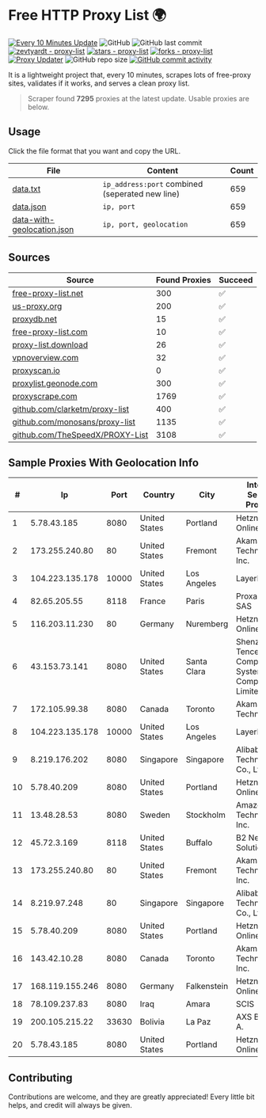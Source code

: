 
# Free HTTP Proxy List 🌍

[![Every 10 Minutes Update](https://github.com/mertguvencli/http-proxy-list/actions/workflows/main.yml/badge.svg?branch=main)](https://github.com/mertguvencli/http-proxy-list/actions/workflows/main.yml)
![GitHub](https://img.shields.io/github/license/mertguvencli/http-proxy-list)
![GitHub last commit](https://img.shields.io/github/last-commit/mertguvencli/http-proxy-list)
[![zevtyardt - proxy-list](https://img.shields.io/static/v1?label=zevtyardt&message=proxy-list&color=blue&logo=github)](https://github.com/zevtyardt/proxy-list "Go to GitHub repo")
[![stars - proxy-list](https://img.shields.io/github/stars/zevtyardt/proxy-list?style=social)](https://github.com/zevtyardt/proxy-list)
[![forks - proxy-list](https://img.shields.io/github/forks/zevtyardt/proxy-list?style=social)](https://github.com/zevtyardt/proxy-list)
[![Proxy Updater](https://github.com/zevtyardt/proxy-list/workflows/Proxy%20Updater/badge.svg)](https://github.com/zevtyardt/proxy-list/actions?query=workflow:"Proxy+Updater")
![GitHub repo size](https://img.shields.io/github/repo-size/zevtyardt/proxy-list)
[![GitHub commit activity](https://img.shields.io/github/commit-activity/m/zevtyardt/proxy-list?logo=commits)](https://github.com/zevtyardt/proxy-list/commits/main)

It is a lightweight project that, every 10 minutes, scrapes lots of free-proxy sites, validates if it works, and serves a clean proxy list.

> Scraper found **7295** proxies at the latest update. Usable proxies are below.

## Usage

Click the file format that you want and copy the URL.

|File|Content|Count|
|----|-------|-----|
|[data.txt](https://raw.githubusercontent.com/mertguvencli/http-proxy-list/main/proxy-list/data.txt)|`ip_address:port` combined (seperated new line)|659|
|[data.json](https://raw.githubusercontent.com/mertguvencli/http-proxy-list/main/proxy-list/data.json)|`ip, port`|659|
|[data-with-geolocation.json](https://raw.githubusercontent.com/mertguvencli/http-proxy-list/main/proxy-list/data-with-geolocation.json)|`ip, port, geolocation`|659|

## Sources

|Source|Found Proxies|Succeed|
|------|-------------|-------|
|[free-proxy-list.net](https://free-proxy-list.net)|300|✅|
|[us-proxy.org](https://www.us-proxy.org)|200|✅|
|[proxydb.net](http://proxydb.net)|15|✅|
|[free-proxy-list.com](https://free-proxy-list.com/?page=&port=&type%5B%5D=http&type%5B%5D=https&up_time=0&search=Search)|10|✅|
|[proxy-list.download](https://www.proxy-list.download/HTTP)|26|✅|
|[vpnoverview.com](https://vpnoverview.com/privacy/anonymous-browsing/free-proxy-servers)|32|✅|
|[proxyscan.io](https://www.proxyscan.io)|0|✅|
|[proxylist.geonode.com](https://proxylist.geonode.com/api/proxy-list?limit=300&page=1&sort_by=lastChecked&sort_type=desc&protocols=http,https)|300|✅|
|[proxyscrape.com](https://api.proxyscrape.com/v2/?request=displayproxies&protocol=http&timeout=10000&country=all&ssl=all&anonymity=all)|1769|✅|
|[github.com/clarketm/proxy-list](https://raw.githubusercontent.com/clarketm/proxy-list/master/proxy-list-raw.txt)|400|✅|
|[github.com/monosans/proxy-list](https://raw.githubusercontent.com/monosans/proxy-list/main/proxies/http.txt)|1135|✅|
|[github.com/TheSpeedX/PROXY-List](https://raw.githubusercontent.com/TheSpeedX/PROXY-List/master/http.txt)|3108|✅|


## Sample Proxies With Geolocation Info

|#|Ip|Port|Country|City|Internet Service Provider|
|-|--|----|-------|----|-------------------------|
|1|5.78.43.185|8080|United States|Portland|Hetzner Online GmbH|
|2|173.255.240.80|80|United States|Fremont|Akamai Technologies, Inc.|
|3|104.223.135.178|10000|United States|Los Angeles|LayerHost|
|4|82.65.205.55|8118|France|Paris|Proxad / Free SAS|
|5|116.203.11.230|80|Germany|Nuremberg|Hetzner Online GmbH|
|6|43.153.73.141|8080|United States|Santa Clara|Shenzhen Tencent Computer Systems Company Limited|
|7|172.105.99.38|8080|Canada|Toronto|Akamai Technologies|
|8|104.223.135.178|10000|United States|Los Angeles|LayerHost|
|9|8.219.176.202|8080|Singapore|Singapore|Alibaba (US) Technology Co., Ltd.|
|10|5.78.40.209|8080|United States|Portland|Hetzner Online GmbH|
|11|13.48.28.53|8080|Sweden|Stockholm|Amazon Technologies Inc.|
|12|45.72.3.169|8118|United States|Buffalo|B2 Net Solutions Inc.|
|13|173.255.240.80|80|United States|Fremont|Akamai Technologies, Inc.|
|14|8.219.97.248|80|Singapore|Singapore|Alibaba (US) Technology Co., Ltd.|
|15|5.78.40.209|8080|United States|Portland|Hetzner Online GmbH|
|16|143.42.10.28|8080|Canada|Toronto|Akamai Technologies, Inc.|
|17|168.119.155.246|8080|Germany|Falkenstein|Hetzner Online GmbH|
|18|78.109.237.83|8080|Iraq|Amara|SCIS|
|19|200.105.215.22|33630|Bolivia|La Paz|AXS Bolivia S. A.|
|20|5.78.43.185|8080|United States|Portland|Hetzner Online GmbH|



## Contributing

Contributions are welcome, and they are greatly appreciated! Every
little bit helps, and credit will always be given.

